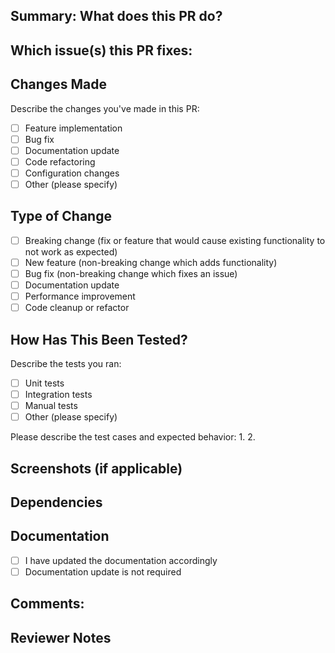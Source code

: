## Summary:  What does this PR do?

<!--
 Explain the changes made.
-->

## Which issue(s) this PR fixes:

<!--
Usage: `Fixes #<issue number>`, or `Fixes (paste link of issue)`.
-->



## Changes Made
Describe the changes you've made in this PR:
- [ ] Feature implementation
- [ ] Bug fix
- [ ] Documentation update
- [ ] Code refactoring
- [ ] Configuration changes
- [ ] Other (please specify)

## Type of Change
- [ ] Breaking change (fix or feature that would cause existing functionality to not work as expected)
- [ ] New feature (non-breaking change which adds functionality)
- [ ] Bug fix (non-breaking change which fixes an issue)
- [ ] Documentation update
- [ ] Performance improvement
- [ ] Code cleanup or refactor

## How Has This Been Tested?
Describe the tests you ran:
- [ ] Unit tests
- [ ] Integration tests
- [ ] Manual tests
- [ ] Other (please specify)

Please describe the test cases and expected behavior:
1. 
2. 

## Screenshots (if applicable)

<!--Add screenshots to help explain your changes
-->

## Dependencies

<!--- Does this PR introduce new dependencies?
- Are there changes to existing dependencies?
-->

## Documentation
- [ ] I have updated the documentation accordingly
- [ ] Documentation update is not required

## Comments:

 <!--Mention any comments and additional notes arising from this PR
 -->

## Reviewer Notes

<!--Any specific areas you'd like reviewers to focus on?
-->